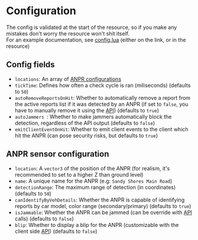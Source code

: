 # Configuration
The config is validated at the start of the resource, so if you make any mistakes don't worry the resource won't shit itself. <br>
For an example documentation, see [config.lua](https://pastebin.com/EaXfe87C) (either on the link, or in the resource)

## Config fields
- `locations`: An array of [ANPR configurations](#anpr-sensor-configurations)
- `tickTime`: Defines how often a check cycle is ran (miliseconds) (defaults to `50`)
- `autoRemoveReportsOnHit`: Whether to automatically remove a report from the active reports list if it was detected by an ANPR (if set to `false`, you have to manually remove it using the [API](/anpr/api)) (defaults to `true`)
- `autoJammers `: Whether to make jammers automatically block the detection, regardless of the API output (defaults to `false`)
- `emitClientEventOnHit`: Whether to emit client events to the client which hit the ANPR (can pose security risks, but defaults to `true`)

## ANPR sensor configuration
- `location`: A `vector3` of the position of the ANPR (for realism, it's recommended to set to a higher Z than ground level)
- `name`: A unique name for the ANPR (e.g: `Sandy Shores Main Road`)
- `detectionRange`: The maximum range of detection (in coordinates) (defaults to `50`)
- `canIdentifyByVehDetails`: Whether the ANPR is capable of identifying reports by car model, color range (secondary/primary) (defaults to `true`)
- `isJammable`: Whether the ANPR can be jammed (can be override with [API](/anpr/api) calls) (defaults to `false`)
- `blip`: Whether to display a blip for the ANPR (customizable with the client side [API](/anpr/api)) (defaults to `false`)